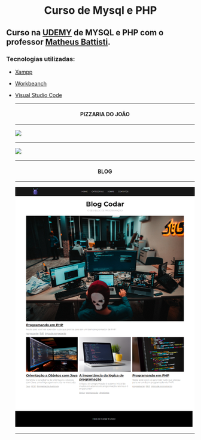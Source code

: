 <h1 align="center">Curso de Mysql e PHP
  
## Curso na [UDEMY](https://www.udemy.com/) de MYSQL e PHP com o professor [Matheus Battisti](https://www.udemy.com/user/matheus-battisti/).
  
### Tecnologias utilizadas:
  
- [Xampp](https://www.apachefriends.org/pt_br/index.html)  
- [Workbeanch](https://www.mysql.com/products/workbench/)
- [Visual Studio Code](https://code.visualstudio.com/)  
  
  <hr>
  
  <h4 align="center">PIZZARIA DO JOÃO </h4>
  
  <hr>
  
  ![](https://github.com/JhonatanBS/MySQL_PHP/blob/master/Pizzaria_do_Jo%C3%A3o/img/pizzaria.php.png)
  <hr>
  
  ![](https://github.com/JhonatanBS/MySQL_PHP/blob/master/Pizzaria_do_Jo%C3%A3o/img/dashboard.png)
  <hr>
   
  <h4 align="center">BLOG </h4>
  <hr>
  
  ![](https://github.com/JhonatanBS/MySQL_PHP/blob/master/Blog/Projeto%20Blog.png)
  <hr>
